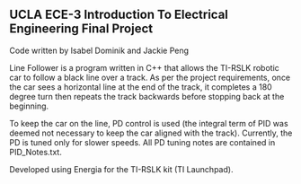 UCLA ECE-3 Introduction To Electrical Engineering Final Project
--------------------------------------------------------------
Code written by Isabel Dominik and Jackie Peng

Line Follower is a program written in C++ that allows the TI-RSLK robotic car to follow a black line over a track. As per the project requirements, once the car sees a horizontal line at the end of the track, it completes a 180 degree turn then repeats the track backwards before stopping back at the beginning.

To keep the car on the line, PD control is used (the integral term of PID was deemed not necessary to keep the car aligned with the track). Currently, the PD is tuned only for slower speeds. All PD tuning notes are contained in PID_Notes.txt.

Developed using Energia for the TI-RSLK kit (TI Launchpad).
